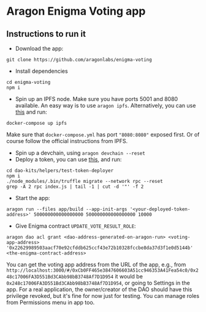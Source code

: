 # Aragon Enigma Voting app

## Instructions to run it

- Download the app:
```
git clone https://github.com/aragonlabs/enigma-voting
```
- Install dependencies
```
cd enigma-voting
npm i
```
- Spin up an IPFS node. Make sure you have ports 5001 and 8080 available. An easy way is to use `aragon ipfs`. Alternatively, you can use [this](https://github.com/aragon/dao-kits/tree/master/kits/beta-base) and run:
```
docker-compose up ipfs
```
Make sure that `docker-compose.yml` has port `"8080:8080"` exposed first.
Or of course follow the official instructions from IPFS.

- Spin up a devchain, using `aragon devchain --reset`
- Deploy a token, you can use [this](https://github.com/aragon/dao-kits/tree/master/helpers/test-token-deployer), and run:
```
cd dao-kits/helpers/test-token-deployer
npm i
./node_modules/.bin/truffle migrate --network rpc --reset
grep -A 2 rpc index.js | tail -1 | cut -d '"' -f 2
```
- Start the app:
```
aragon run --files app/build --app-init-args '<your-deployed-token-address>' 500000000000000000 500000000000000000 10000
```
- Give Enigma contract `UPDATE_VOTE_RESULT_ROLE`:
```
aragon dao acl grant <dao-address-generated-on-aragon-run> <voting-app-address> '0x22629989503aacf70e92cfddb625ccf43e72b10328fccbe8da37d3f1e0d5144b' <the-enigma-contract-address>
```
You can get the voting app address from the URL of the app, e.g., from `http://localhost:3000/#/0xCb0FF465e3847606603A51cc946353A41Fea54c0/0x248c17006FA3D551Bd3CAbb98bB3748Af7D1D954` it would be `0x248c17006FA3D551Bd3CAbb98bB3748Af7D1D954`, or going to Settings in the app.
For a real application, the owner/creator of the DAO should have this privilege revoked, but it's fine for now just for testing.
You can manage roles from Permissions menu in app too.
